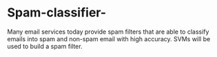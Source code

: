# Spam-classifier-
Many email services today provide spam filters that are able to classify emails into spam and non-spam email with high accuracy. SVMs will be used to build a spam filter.
